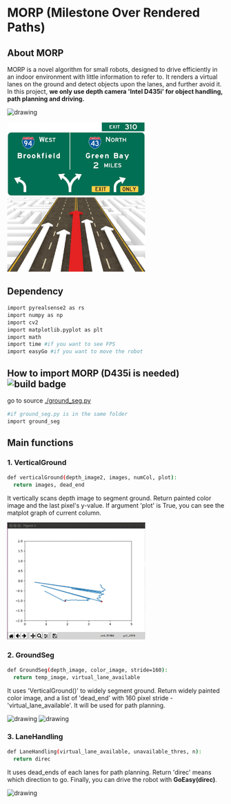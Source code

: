 MORP (Milestone Over Rendered Paths)
===

## About MORP
MORP is a novel algorithm for small robots, designed to drive efficiently in an indoor environment with little information to refer to. It renders a virtual lanes on the ground and detect objects upon the lanes, and further avoid it. In this project, __we only use depth camera 'Intel D435i' for object handling, path planning and driving.__

<img src="gif/MORP.gif" alt="drawing" width="480"/>

<p float="left">
  <img src="img/milestone.png" alt="drawing" width="320"/>
  <img src="img/MORP.png" alt="drawing" width="320"/>
</p>

## Dependency
```bash
import pyrealsense2 as rs
import numpy as np
import cv2
import matplotlib.pyplot as plt
import math
import time #if you want to see FPS
import easyGo #if you want to move the robot
```

## How to import MORP (D435i is needed) ![build badge](https://img.shields.io/badge/build-passing-green.svg)
go to source [./ground_seg.py](./ground_seg.py)

```bash
#if ground_seg.py is in the same folder
import ground_seg
```

## Main functions
### 1. VerticalGround
```bash
def verticalGround(depth_image2, images, numCol, plot):
  return images, dead_end
```
It vertically scans depth image to segment ground. Return painted color image and the last pixel's y-value. If argument 'plot' is True, you can see the matplot graph of current column.

<img src="gif/gound_plot_test.gif" alt="drawing" width="320"/>

### 2. GroundSeg
```bash
def GroundSeg(depth_image, color_image, stride=160):
  return temp_image, virtual_lane_available
```
It uses 'VerticalGround()' to widely segment ground. Return widely painted color image, and a list of 'dead_end' with 160 pixel stride - 'virtual_lane_available'. It will be used for path planning.

<p float="left">
  <img src="gif/Ground_Seg_v5.gif" alt="drawing" width="320"/>
  <img src="gif/ground_seg2.gif" alt="drawing" width="320"/>
</p>


### 3. LaneHandling
```bash
def LaneHandling(virtual_lane_available, unavailable_thres, n):
  return direc
```
It uses dead_ends of each lanes for path planning. Return 'direc' means which direction to go. Finally, you can drive the robot with __GoEasy(direc)__.

<img src="gif/MORP_test.gif" alt="drawing" width="480"/>
